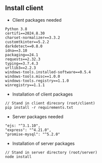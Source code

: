 ## Install client
- Client packages needed
```
Python 3.8
certifi==2024.8.30
charset-normalizer==3.3.2
customtkinter==5.2.2
darkdetect==0.8.0
idna==3.10
packaging==24.1
requests==2.32.3
typing==3.7.4.3
urllib3==2.2.3
windows-tools.installed-software==0.5.4
windows-tools.misc==1.0.0
windows-tools.registry==1.1.0
winregistry==1.1.1
```
- Installation of client packages
```
// Stand in client direcory (root/client)
pip install -r requirements.txt
```

- Server packages needed
```
"ejs: "^3.1.10",
"express": "^4.21.0",
"promise-mysql": "^5.2.0"
```

- Installation of server packages
```
// Stand in server directory (root/server)
node install
```